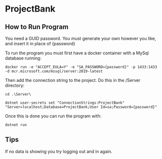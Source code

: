 # ProjectBank

## How to Run Program

You need a GUID password. You must generate your own however you like, and insert it in place of {password}

To run the program you must first have a docker container with a MySql database running:

```
docker run -e "ACCEPT_EULA=Y" -e "SA_PASSWORD={password}" -p 1433:1433 -d mcr.microsoft.com/mssql/server:2019-latest
```

Then add the connection string to the project. Do this in the /Server directory:

```
cd .\Server\
```
```
dotnet user-secrets set "ConnectionStrings:ProjectBank" "Server=localhost;Database=ProjectBank;User Id=sa;Password={password}"
```

Once this is done you can run the program with:

```
dotnet run 
```

## Tips
If no data is showing you try logging out and in again.